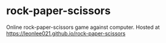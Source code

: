 # rock-paper-scissors
Online rock-paper-scissors game against computer. Hosted at https://leonlee021.github.io/rock-paper-scissors